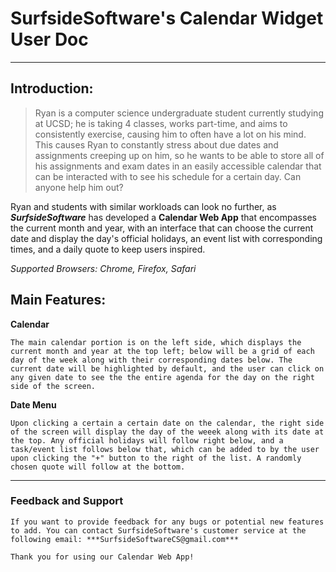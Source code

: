 # SurfsideSoftware's Calendar Widget User Doc
--------------------------------------------------------------------------------
## Introduction: 

> Ryan is a computer science undergraduate student currently studying at UCSD; he is taking 4 classes, works part-time, and aims to consistently exercise, causing him to often have a lot on his mind. This causes Ryan to constantly stress about due dates and assignments creeping up on him, so he wants to be able to store all of his assignments and exam dates in an easily accessible calendar that can be interacted with to see his schedule for a certain day. Can anyone help him out?

Ryan and students with similar workloads can look no further, as ***SurfsideSoftware*** has developed a **Calendar Web App** that encompasses the current month and year, with an interface that can choose the current date and display the day's official holidays, an event list with corresponding times, and a daily quote to keep users inspired. 

*Supported Browsers: Chrome, Firefox, Safari* 

<!-- Could paste an image here of the basic UI -->

## Main Features: 

**Calendar**

    The main calendar portion is on the left side, which displays the current month and year at the top left; below will be a grid of each day of the week along with their corresponding dates below. The current date will be highlighted by default, and the user can click on any given date to see the the entire agenda for the day on the right side of the screen. 

**Date Menu** 

    Upon clicking a certain a certain date on the calendar, the right side of the screen will display the day of the weeek along with its date at the top. Any official holidays will follow right below, and a task/event list follows below that, which can be added to by the user upon clicking the "+" button to the right of the list. A randomly chosen quote will follow at the bottom.

--------------------------------------------------------------------------------
### Feedback and Support

    If you want to provide feedback for any bugs or potential new features to add. You can contact SurfsideSoftware's customer service at the following email: ***SurfsideSoftwareCS@gmail.com***

    Thank you for using our Calendar Web App! 

